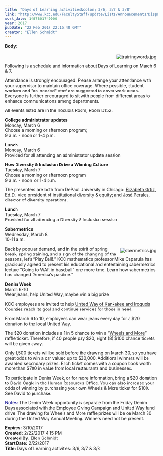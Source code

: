 ```yaml
---
title: "Days of Learning activities&colon; 3/6, 3/7 & 3/8"
link: "http://www.kcc.edu/FacultyStaff/update/Lists/Announcements/DispForm.aspx?ID=2388"
sort_date: 1487801740000
year: 2017
pubDate: "22 Feb 2017 22:15:40 GMT"
creator: "Ellen Schmidt"
---
```


<div><b>Body:</b> <div class="ExternalClassEFB5E5A28A9B431C81177176C3C4C1E7"><p>​<img alt="trainingwords.jpg" src="/FacultyStaff/update/Documents/trainingwords.jpg" style="vertical-align:auto;float:right;margin:5px" /><br /><br />Following is a schedule and information about Days of Learning on March 6 &amp; 7. </p>
<p>Attendance is strongly encouraged. Please arrange your attendance with your supervisor to maintain office coverage. Where possible, student workers and &quot;as-needed&quot; staff are suggested to cover work areas. Everyone is further encouraged to sit with people from different areas to enhance communications among departments.</p>
<p>All events listed are in the Iroquois Room, Room D152.</p>
<p><strong>College administrator updates </strong><br />Monday, March 6<br />Choose a morning or afternoon program; <br />9 a.m. - noon or 1-4 p.m.</p>
<p><strong>Lunch</strong><br />Monday, March 6<br />Provided for all attending an administrator update session</p>
<p><strong>How Diversity &amp; Inclusion Drive a Winning Culture</strong><br />Tuesday, March 7<br />Choose a morning or afternoon program<br />9 a.m. - noon  or 1-4 p.m.</p>
<p>The presenters are both from DePaul University in Chicago: <a href="http://www.depaul.edu/about/administration/Pages/ortiz.aspx">Elizabeth Ortiz, Ed.D.</a>, vice president of institutional diversity &amp; equity; and <a href="http://offices.depaul.edu/diversity/about/staff/Pages/jose-perales.aspx">José Perales</a>, director of diversity operations.</p>
<p><strong>Lunch</strong><br />Tuesday, March 7<br />Provided for all attending a Diversity &amp; Inclusion session</p>
<p><strong>Sabermetrics<br /></strong>Wednesday, March 8<br />10-11 a.m.  </p>
<p><img alt="sbermetrics.jpg" src="/FacultyStaff/update/Documents/sbermetrics.jpg" style="vertical-align:auto;float:right;margin:5px" />Back by popular demand, and in the spirit of spring break, spring training, and a sign of the changing of the seasons, let’s “Play Ball!.” KCC mathematics professor Mike Caparula has graciously agreed to present his educational and entertaining sabermetrics lecture “Going to WAR in baseball&quot; one more time. Learn how sabermetrics has changed “America’s pastime.”</p>
<p><strong>Denim Week<br /></strong>March 6-10<br />Wear jeans, help United Way, maybe win a big prize</p>
<p>KCC employees are invited to help <a href="https://www.myunitedway.org/">United Way of Kankakee and Iroquois Counties</a> reach its goal and continue services for those in need.</p>
<p>From March 6 to 10, employees can wear jeans every day for a $20 donation to the local United Way.</p>
<p>The $20 donation includes a 1 in 5 chance to win a “<a href="https://myunitedway.org/wheels-and-more-raffle">Wheels and More</a>” raffle ticket. Therefore, if 40 people pay $20, eight (8) $100 chance tickets will be given away.</p>
<p>Only 1,500 tickets will be sold before the drawing on March 30, so you have great odds to win a car valued up to $30,000. Additional winners will be awarded secondary prizes. Each ticket comes with a coupon book worth more than $700 in value from local restaurants and businesses.</p>
<p>To participate in Denim Week, or for more information, bring a $20 donation to David Cagle in the Human Resources Office. You can also increase your odds of winning by purchasing your own Wheels &amp; More ticket for $100. See David to purchase.</p>
<p><span style="color:darkblue">Notes:</span> The Denim Week opportunity is separate from the Friday Denim Days associated with the Employee Giving Campaign and United Way fund drive. The drawing for Wheels and More raffle prizes will be on March 30 during the United Way Annual Meeting. Winners need not be present.</p></div></div>
<div><b>Expires:</b> 3/10/2017</div>
<div><b>Created:</b> 2/22/2017 4:15 PM</div>
<div><b>Created By:</b> Ellen Schmidt</div>
<div><b>Start Date:</b> 2/22/2017</div>
<div><b>Title:</b> Days of Learning activities: 3/6, 3/7 &amp; 3/8</div>
